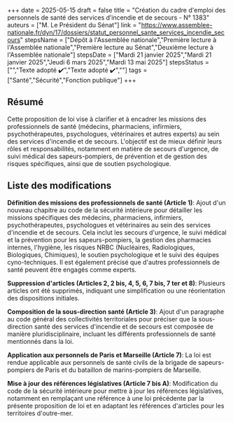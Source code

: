 +++
date = 2025-05-15
draft = false
title = "Création du cadre d'emploi des personnels de santé des services d’incendie et de secours - N° 1383"
auteurs = ["M. Le Président du Sénat"]
link = "https://www.assemblee-nationale.fr/dyn/17/dossiers/statut_personnel_sante_services_incendie_secours"
stepsName = ["Dépôt à l'Assemblée nationale","Première lecture à l'Assemblée nationale","Première lecture au Sénat","Deuxième lecture à l'Assemblée nationale"]
stepsDate = ["Mardi 21 janvier 2025","Mardi 21 janvier 2025","Jeudi 6 mars 2025","Mardi 13 mai 2025"]
stepsStatus = ["","Texte adopté ✔️","Texte adopté ✔️",""]
tags = ["Santé","Sécurité","Fonction publique"]
+++

## Résumé

Cette proposition de loi vise à clarifier et à encadrer les missions des professionnels de santé (médecins, pharmaciens, infirmiers, psychothérapeutes, psychologues, vétérinaires et autres experts) au sein des services d'incendie et de secours. L'objectif est de mieux définir leurs rôles et responsabilités, notamment en matière de secours d'urgence, de suivi médical des sapeurs-pompiers, de prévention et de gestion des risques spécifiques, ainsi que de soutien psychologique.

## Liste des modifications

**Définition des missions des professionnels de santé (Article 1)**: Ajout d'un nouveau chapitre au code de la sécurité intérieure pour détailler les missions spécifiques des médecins, pharmaciens, infirmiers, psychothérapeutes, psychologues et vétérinaires au sein des services d'incendie et de secours. Cela inclut les secours d'urgence, le suivi médical et la prévention pour les sapeurs-pompiers, la gestion des pharmacies internes, l'hygiène, les risques NRBC (Nucléaires, Radiologiques, Biologiques, Chimiques), le soutien psychologique et le suivi des équipes cyno-techniques. Il est également précisé que d'autres professionnels de santé peuvent être engagés comme experts.

**Suppression d'articles (Articles 2, 2 bis, 4, 5, 6, 7 bis, 7 ter et 8)**: Plusieurs articles ont été supprimés, indiquant une simplification ou une réorientation des dispositions initiales.

**Composition de la sous-direction santé (Article 3)**: Ajout d'un paragraphe au code général des collectivités territoriales pour préciser que la sous-direction santé des services d'incendie et de secours est composée de manière pluridisciplinaire, incluant les différents professionnels de santé mentionnés dans la loi.

**Application aux personnels de Paris et Marseille (Article 7)**: La loi est rendue applicable aux personnels de santé civils de la brigade de sapeurs-pompiers de Paris et du bataillon de marins-pompiers de Marseille.

**Mise à jour des références législatives (Article 7 bis A)**: Modification du code de la sécurité intérieure pour mettre à jour les références législatives, notamment en remplaçant une référence à une loi précédente par la présente proposition de loi et en adaptant les références d'articles pour les territoires d'outre-mer.
